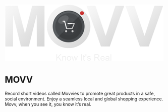 ![MOVV ScreenShot1](logo-movv.png)

# MOVV

Record short videos called Movvies to promote great products in a safe, social environment. Enjoy a seamless local and global shopping experience. Movv, when you see it, you know it’s real.